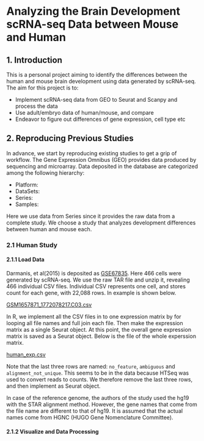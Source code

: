 # Analyzing the Brain Development scRNA-seq Data between Mouse and Human

## 1. Introduction
This is a personal project aiming to identify the differences between the human and mouse brain development using data generated by scRNA-seq. The aim for this project is to:
- Implement scRNA-seq data from GEO to Seurat and Scanpy and process the data
- Use adult/embryo data of human/mouse, and compare
- Endeavor to figure out differences of gene expression, cell type etc

## 2. Reproducing Previous Studies
In advance, we start by reproducing existing studies to get a grip of workflow. The Gene Expression Omnibus (GEO) provides data produced by sequencing and microarray. Data deposited in the database are categorized among the following hierarchy:
- Platform: 
- DataSets:
- Series:
- Samples: 

Here we use data from Series since it provides the raw data from a complete study. We choose a study that analyzes development differences between human and mouse each.

### 2.1 Human Study
#### 2.1.1 Load Data
Darmanis, et al(2015) is deposited as [GSE67835](https://www.ncbi.nlm.nih.gov/geo/query/acc.cgi?acc=GSE67835). Here 466 cells were generated by scRNA-seq. We use the raw TAR file and unzip it, revealing 466 individual CSV files. Individual CSV represents one cell, and stores count for each gene, with 22,088 rows. In example is shown below.

[GSM1657871_1772078217.C03.csv](https://github.com/Deserav/mouse-human-develop/files/7948785/GSM1657871_1772078217.C03.csv)

In R, we implement all the CSV files in to one expression matrix by for looping all file names and full join each file. Then make the expression matrix as a single Seurat object. At this point, the overall gene expression matrix is saved as a Seurat object. Below is the file of the whole experssion matrix.

[human_exp.csv](https://github.com/Deserav/mouse-human-develop/files/7955447/human_exp.csv)

Note that the last three rows are named: `no_feature`, `ambiguous` and `alignment_not_unique`. This seems to be in the data because HTSeq was used to convert reads to counts. We therefore remove the last three rows, and then implement as Seurat object.

In case of the reference genome, the authors of the study used the hg19 with the STAR alignment method. However, the gene names that come from the file name are different to that of hg19. It is assumed that the actual names come from HGNC (HUGO Gene Nomenclature Committee).

#### 2.1.2 Visualize and Data Processing
